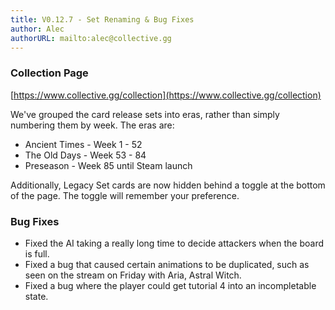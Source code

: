 ```yaml
---
title: V0.12.7 - Set Renaming & Bug Fixes
author: Alec
authorURL: mailto:alec@collective.gg
---
```


### Collection Page

[https://www.collective.gg/collection](https://www.collective.gg/collection)

We've grouped the card release sets into eras, rather than simply numbering them by week. The eras are:
- Ancient Times - Week 1 - 52
- The Old Days - Week 53 - 84
- Preseason - Week 85 until Steam launch

Additionally, Legacy Set cards are now hidden behind a toggle at the bottom of the page. The toggle will remember your preference.

### Bug Fixes

- Fixed the AI taking a really long time to decide attackers when the board is full.
- Fixed a bug that caused certain animations to be duplicated, such as seen on the stream on Friday with Aria, Astral Witch.
- Fixed a bug where the player could get tutorial 4 into an incompletable state.
